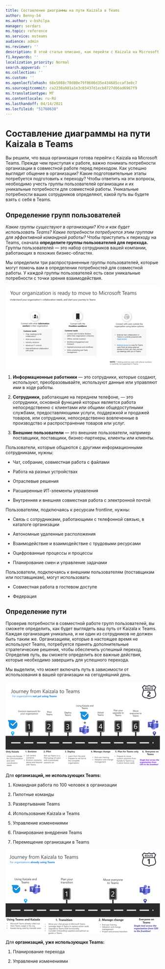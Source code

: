 ```yaml
---
title: Составление диаграммы на пути Kaizala в Teams
author: Benny-54
ms.author: v-bshilpa
manager: serdars
ms.topic: reference
ms.service: msteams
audience: admin
ms.reviewer: ''
description: В этой статье описано, как перейти с Kaizala на Microsoft Teams.
f1.keywords: ''
localization_priority: Normal
search.appverid: ''
ms.collection: ''
ms.custom: ''
ms.openlocfilehash: 68e5088c70d80e79f0606d35e434685ccaf3e0c7
ms.sourcegitcommit: ca2230a981a1e3c03437d1ecb8727d66ad6967f9
ms.translationtype: MT
ms.contentlocale: ru-RU
ms.lasthandoff: 04/14/2021
ms.locfileid: "51760638"
---
```

# <a name="charting-your-kaizala-to-teams-journey"></a>Составление диаграммы на пути Kaizala в Teams

Вы решили, что ваша организация готова перейти с Kaizala на Microsoft Teams. Прежде чем приступая к работе, важно понимать потребности организации в совместной работе перед переходом. Как успешно выглядит общение в организации? Какие подготовительные этапы потребуется подготовить к переходу? Чтобы ответить на эти вопросы, необходимо учесть группы пользователей организации и их уникальные потребности для совместной работы. Уникальные потребности ваших сотрудников определяют, какой путь вы будете взять с себя в Teams.

## <a name="identify-user-groups"></a>Определение групп пользователей

*Какие группы существуют в организации? Кто и как будет использовать Teams? Какие потребности потребуются этим группам для эффективной командной работы?* Чтобы приступить к переходу на Teams, сначала **определите группы пользователей для перехода.**  Группы пользователей — это набор сотрудников вашей компании, работающих в похожих бизнес-областях. 

Мы определили три распространенные группы пользователей, которые могут помочь вам в определении потребностей для совместной работы. У каждой группы пользователей есть свои уникальные потребности с точки зрения взаимодействия. 

![Диаграмма групп пользователей для перехода](media/kaizala-user-groups.png)

 1. **Информационные работники** — это сотрудники, которые создают, используют, преобразовывайте, используют данные или управляют ими в ходе работы.

 2. **Сотрудники,** работающие на переднем телефоне, — это сотрудники, основной функцией которых является работа непосредственно с клиентами или общими общедоступными службами, предоставляющими услуги, поддержкой и продажей товаров, или сотрудники, непосредственно вовлеченные в производство и распространение товаров или услуг.
 
 3. **Внешние пользователи** — это внешние пользователи, например поставщики, поставщики, бизнес-партнеры, клиенты или клиенты. 
 
Пользователи, которые общаются с другими информационными сотрудниками, нужны:

 - Чат, собрание, совместная работа с файлами
 
 - Работа на разных устройствах
 
 - Отраслевые решения
 
 - Расширенные ИТ-элементы управления
  
 - Внутренняя и внешняя совместная работа с электронной почтой

Пользователям, подключаясь к ресурсам frontline, нужны:

 - Связь с сотрудниками, работающими с телефонной связью, в каталоге организации
 
 - Автономные удаленные расположения
 
 - Взаимодействие и взаимодействие с трудовыми ресурсами
 
 - Оцифрованные процессы и процессы
 
 - Планирование смен и управление задачами

Пользователи, подключаясь к внешним пользователям (поставщикам или поставщикам), могут использовать:
 - Совместная работа в гостевом доступе
 
 - Федерация 

## <a name="determine-your-path"></a>Определение пути

Проверив потребности в совместной работе групп пользователей, вы сможете определить, как будет выглядеть ваш путь от Kaizala к Teams. Каждая организация уникальна, и ни один из сотрудников не должен быть таким же. Организациям, которые в настоящее время не используют Teams, потребуется принять дополнительные стратегические решения, чтобы обеспечить успешный переход. Определив путь, вы сможете определить все важные действия, которые необходимо завершить для успешного перехода.

Мы выделили, что может включать путь в зависимости от использования в вашей организации на сегодняшний день.  

![Путь для организаций, которые в настоящее время не используют Teams](media/kaizala-not-using-teams.png)

Для **организаций, не использующих Teams:**

 1. Командная работа по 100 человек в организации
 
 2. Пилотные команды
  
 3. Развертывание Teams
  
 4. Использование Kaizala и Teams
  
 5. Управление изменениями
 
 6. Планирование внедрения Teams
 
 7. Перемещение организации в Teams

![Путь для организаций, использующих Teams в настоящее время](media/kaizala-using-teams.png)

Для **организаций, уже использующих Teams:**

 1. Планирование перехода
 
 2. Управление изменениями
 

 

